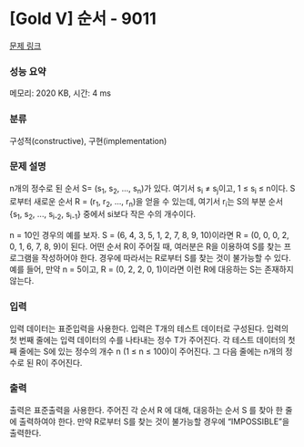 # [Gold V] 순서 - 9011 

[문제 링크](https://www.acmicpc.net/problem/9011) 

### 성능 요약

메모리: 2020 KB, 시간: 4 ms

### 분류

구성적(constructive), 구현(implementation)

### 문제 설명

<p>n개의 정수로 된 순서 S= (s<sub>1</sub>, s<sub>2</sub>, ..., s<sub>n</sub>)가 있다. 여기서 s<sub>i</sub> ≠ s<sub>j</sub>이고, 1 ≤ s<sub>i</sub> ≤ n이다. S로부터 새로운 순서 R = (r<sub>1</sub>, r<sub>2</sub>, ..., r<sub>n</sub>)을 얻을 수 있는데, 여기서 r<sub>i</sub>는 S의 부분 순서 {s<sub>1</sub>, s<sub>2</sub>, ..., s<sub>i-2</sub>, s<sub>i-1</sub>} 중에서 si보다 작은 수의 개수이다.</p>

<p>n = 10인 경우의 예를 보자. S = (6, 4, 3, 5, 1, 2, 7, 8, 9, 10)이라면 R = (0, 0, 0, 2, 0, 1, 6, 7, 8, 9)이 된다. 어떤 순서 R이 주어질 때, 여러분은 R을 이용하여 S를 찾는 프로그램을 작성하어야 한다. 경우에 따라서는 R로부터 S를 찾는 것이 불가능할 수 있다. 예를 들어, 만약 n = 5이고, R = (0, 2, 2, 0, 1)이라면 이런 R에 대응하는 S는 존재하지 않는다.</p>

### 입력 

 <p>입력 데이터는 표준입력을 사용한다. 입력은 T개의 테스트 데이터로 구성된다. 입력의 첫 번째 줄에는 입력 데이터의 수를 나타내는 정수 T가 주어진다. 각 테스트 데이터의 첫째 줄에는 S에 있는 정수의 개수 n (1 ≤ n ≤ 100)이 주어진다. 그 다음 줄에는 n개의 정수로 된 R이 주어진다. </p>

### 출력 

 <p>출력은 표준출력을 사용한다. 주어진 각 순서 R 에 대해, 대응하는 순서 S 를 찾아 한 줄에 출력하여야 한다. 만약 R로부터 S를 찾는 것이 불가능할 경우에 “IMPOSSIBLE”을 출력한다.</p>


